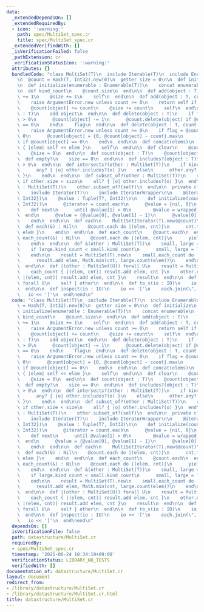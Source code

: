 ```yaml
---
data:
  _extendedDependsOn: []
  _extendedRequiredBy:
  - icon: ':warning:'
    path: spec/MultiSet_spec.cr
    title: spec/MultiSet_spec.cr
  _extendedVerifiedWith: []
  _isVerificationFailed: false
  _pathExtension: cr
  _verificationStatusIcon: ':warning:'
  attributes: {}
  bundledCode: "class MultiSet(T)\n  include Iterable(T)\n  include Enumerable(T)\n\
    \n  @count = Hash(T, Int32).new(0)\n  getter size = 0\n\n  def initialize\n  end\n\
    \n  def initialize(enumerable : Enumerable(T))\n    concat enumerable\n  end\n\
    \n  def kind_count\n    @count.size\n  end\n\n  def add(object : T)\n    @count[object]\
    \ += 1\n    @size += 1\n    self\n  end\n\n  def add(object : T, count : Int32)\n\
    \    raise ArgumentError.new unless count >= 0\n    return self if count == 0\n\
    \    @count[object] += count\n    @size += count\n    self\n  end\n\n  def <<(object\
    \ : T)\n    add object\n  end\n\n  def delete(object : T)\n    if flag = @count[object]\
    \ > 0\n      @count[object] -= 1\n      @count.delete(object) if @count[object]\
    \ == 0\n    end\n    flag\n  end\n\n  def delete(object : T, count : Int32)\n\
    \    raise ArgumentError.new unless count >= 0\n    if flag = @count[object] >\
    \ 0\n      @count[object] = {0, @count[object] - count}.max\n      @count.delete(object)\
    \ if @count[object] == 0\n    end\n  end\n\n  def concat(elems)\n    elems.each\
    \ { |elem| self << elem }\n    self\n  end\n\n  def clear\n    @count.clear\n\
    \    @size = 0\n  end\n\n  def count(object : T)\n    @count[object]\n  end\n\n\
    \  def empty?\n    size == 0\n  end\n\n  def includes?(object : T)\n    @count[object]\
    \ > 0\n  end\n\n  def intersects?(other : MultiSet(T))\n    if kind_count < other.kind_count\n\
    \      any? { |o| other.includes?(o) }\n    else\n      other.any? { |o| includes?(o)\
    \ }\n    end\n  end\n\n  def subset_of?(other : MultiSet(T))\n    return false\
    \ if other.size < size\n    all? { |o| other.includes?(o) }\n  end\n\n  def superset_of?(other\
    \ : MultiSet(T))\n    other.subset_of?(self)\n  end\n\n  private class MultiSetIterator(T)\n\
    \    include Iterator(T)\n    include IteratorWrapper\n\n    @iterator : Iterator({T,\
    \ Int32})\n    @value : Tuple(T?, Int32)\n\n    def initialize(count : Hash(T,\
    \ Int32))\n      @iterator = count.each\n      @value = {nil, 0}\n    end\n\n\
    \    def next\n      until @value[1] > 0\n        @value = wrapped_next\n    \
    \  end\n      @value = {@value[0], @value[1] - 1}\n      @value[0].not_nil!\n\
    \    end\n  end\n\n  def each\n    MultiSetIterator(T).new(@count)\n  end\n\n\
    \  def each(&) : Nil\n    @count.each do |(elem, cnt)|\n      cnt.times { yield\
    \ elem }\n    end\n  end\n\n  def each_count\n    @count.each\n  end\n\n  def\
    \ each_count(&) : Nil\n    @count.each do |(elem, cnt)|\n      yield({elem, cnt})\n\
    \    end\n  end\n\n  def &(other : MultiSet(T))\n    small, large = self, other\n\
    \    if large.kind_count < small.kind_count\n      small, large = large, small\n\
    \    end\n\n    result = MultiSet(T).new\n    small.each_count do |elem, cnt|\n\
    \      result.add elem, Math.min(cnt, large.count(elem))\n    end\n    result\n\
    \  end\n\n  def |(other : MultiSet(U)) forall U\n    result = MultiSet(T | U).new\n\
    \    each_count { |(elem, cnt)| result.add elem, cnt }\n    other.each_count {\
    \ |(elem, cnt)| result.add elem, cnt }\n    result\n  end\n\n  def +(other : MultiSet(U))\
    \ forall U\n    self | other\n  end\n\n  def to_s(io : IO)\n    io << @count\n\
    \  end\n\n  def inspect(io : IO)\n    io << '['\n    each.join(\", \", io)\n \
    \   io << ']'\n  end\nend\n"
  code: "class MultiSet(T)\n  include Iterable(T)\n  include Enumerable(T)\n\n  @count\
    \ = Hash(T, Int32).new(0)\n  getter size = 0\n\n  def initialize\n  end\n\n  def\
    \ initialize(enumerable : Enumerable(T))\n    concat enumerable\n  end\n\n  def\
    \ kind_count\n    @count.size\n  end\n\n  def add(object : T)\n    @count[object]\
    \ += 1\n    @size += 1\n    self\n  end\n\n  def add(object : T, count : Int32)\n\
    \    raise ArgumentError.new unless count >= 0\n    return self if count == 0\n\
    \    @count[object] += count\n    @size += count\n    self\n  end\n\n  def <<(object\
    \ : T)\n    add object\n  end\n\n  def delete(object : T)\n    if flag = @count[object]\
    \ > 0\n      @count[object] -= 1\n      @count.delete(object) if @count[object]\
    \ == 0\n    end\n    flag\n  end\n\n  def delete(object : T, count : Int32)\n\
    \    raise ArgumentError.new unless count >= 0\n    if flag = @count[object] >\
    \ 0\n      @count[object] = {0, @count[object] - count}.max\n      @count.delete(object)\
    \ if @count[object] == 0\n    end\n  end\n\n  def concat(elems)\n    elems.each\
    \ { |elem| self << elem }\n    self\n  end\n\n  def clear\n    @count.clear\n\
    \    @size = 0\n  end\n\n  def count(object : T)\n    @count[object]\n  end\n\n\
    \  def empty?\n    size == 0\n  end\n\n  def includes?(object : T)\n    @count[object]\
    \ > 0\n  end\n\n  def intersects?(other : MultiSet(T))\n    if kind_count < other.kind_count\n\
    \      any? { |o| other.includes?(o) }\n    else\n      other.any? { |o| includes?(o)\
    \ }\n    end\n  end\n\n  def subset_of?(other : MultiSet(T))\n    return false\
    \ if other.size < size\n    all? { |o| other.includes?(o) }\n  end\n\n  def superset_of?(other\
    \ : MultiSet(T))\n    other.subset_of?(self)\n  end\n\n  private class MultiSetIterator(T)\n\
    \    include Iterator(T)\n    include IteratorWrapper\n\n    @iterator : Iterator({T,\
    \ Int32})\n    @value : Tuple(T?, Int32)\n\n    def initialize(count : Hash(T,\
    \ Int32))\n      @iterator = count.each\n      @value = {nil, 0}\n    end\n\n\
    \    def next\n      until @value[1] > 0\n        @value = wrapped_next\n    \
    \  end\n      @value = {@value[0], @value[1] - 1}\n      @value[0].not_nil!\n\
    \    end\n  end\n\n  def each\n    MultiSetIterator(T).new(@count)\n  end\n\n\
    \  def each(&) : Nil\n    @count.each do |(elem, cnt)|\n      cnt.times { yield\
    \ elem }\n    end\n  end\n\n  def each_count\n    @count.each\n  end\n\n  def\
    \ each_count(&) : Nil\n    @count.each do |(elem, cnt)|\n      yield({elem, cnt})\n\
    \    end\n  end\n\n  def &(other : MultiSet(T))\n    small, large = self, other\n\
    \    if large.kind_count < small.kind_count\n      small, large = large, small\n\
    \    end\n\n    result = MultiSet(T).new\n    small.each_count do |elem, cnt|\n\
    \      result.add elem, Math.min(cnt, large.count(elem))\n    end\n    result\n\
    \  end\n\n  def |(other : MultiSet(U)) forall U\n    result = MultiSet(T | U).new\n\
    \    each_count { |(elem, cnt)| result.add elem, cnt }\n    other.each_count {\
    \ |(elem, cnt)| result.add elem, cnt }\n    result\n  end\n\n  def +(other : MultiSet(U))\
    \ forall U\n    self | other\n  end\n\n  def to_s(io : IO)\n    io << @count\n\
    \  end\n\n  def inspect(io : IO)\n    io << '['\n    each.join(\", \", io)\n \
    \   io << ']'\n  end\nend\n"
  dependsOn: []
  isVerificationFile: false
  path: datastructure/MultiSet.cr
  requiredBy:
  - spec/MultiSet_spec.cr
  timestamp: '2021-06-24 10:34:19+09:00'
  verificationStatus: LIBRARY_NO_TESTS
  verifiedWith: []
documentation_of: datastructure/MultiSet.cr
layout: document
redirect_from:
- /library/datastructure/MultiSet.cr
- /library/datastructure/MultiSet.cr.html
title: datastructure/MultiSet.cr
---
```

